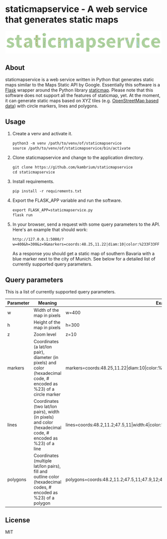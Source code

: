 staticmapservice - A web service that generates static maps
===========================================================

![staticmapservice logo](staticmapservice_logo.png)

About
-----
staticmapservice is a web service written in Python that generates static maps similar to the Maps Static API by Google. Essentially this software is a [Flask](http://flask.pocoo.org/) wrapper around the Python library [staticmap](https://github.com/komoot/staticmap). Please note that this software does not support all the features of staticmap, yet. At the moment, it can generate static maps based on XYZ tiles (e.g. [OpenStreetMap based data](https://wiki.openstreetmap.org/wiki/Tile_servers)) with circle markers, lines and polygons.

Usage
-----
1. Create a venv and activate it.
    ```
    python3 -m venv /path/to/venv/of/staticmapservice
    source /path/to/venv/of/staticmapservice/bin/activate
    ```
2. Clone staticmapservice and change to the application directory.
    ```
    git clone https://github.com/kambrium/staticmapservice
    cd staticmapservice
    ```
3. Install requirements.
    ```
    pip install -r requirements.txt
    ```
4. Export the FLASK_APP variable and run the software.
    ```
    export FLASK_APP=staticmapservice.py
    flask run
    ```
5. In your browser, send a request with some query parameters to the API. Here's an example that should work:
    ```
    http://127.0.0.1:5000/?w=400&h=300&z=9&markers=coords:48.25,11.22|diam:10|color:%233F33FF
    ```
    As a response you should get a static map of southern Bavaria with a blue marker next to the city of Munich. See below for a detailed list of currently supported query parameters.

Query parameters
----------------

This is a list of currently supported query parameters.

| Parameter | Meaning | Example |
| --- | --- | --- |
| w | Width of the map in pixels | w=400 |
| h | Height of the map in pixels | h=300 |
| z | Zoom level | z=10 |
| markers | Coordinates (a lat/lon pair), diameter (in pixels) and color (hexadecimal code, # encoded as %23) of a circle marker | markers=coords:48.25,11.22\|diam:10\|color:%233F33FF |
| lines | Coordinates (two lat/lon pairs), width (in pixels) and color (hexadecimal code, # encoded as %23) of a line | lines=coords:48.2,11.2;47.5,11\|width:4\|color:%23CD0000 |
| polygons | Coordinates (multiple lat/lon pairs), fill and outline color (hexadecimal codes, # encoded as %23) of a polygon | polygons=coords:48.2,11.2;47.5,11;47.9,12;48.2,11.2\|fcolor:%23CD0000\|ocolor:%23000000 |

License
-------
MIT